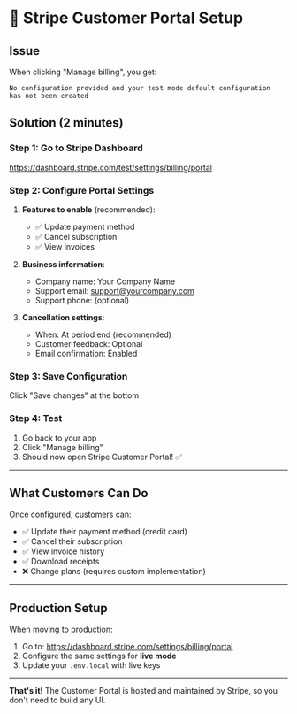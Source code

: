 # 🔧 Stripe Customer Portal Setup

## Issue
When clicking "Manage billing", you get:
```
No configuration provided and your test mode default configuration 
has not been created
```

## Solution (2 minutes)

### **Step 1: Go to Stripe Dashboard**
https://dashboard.stripe.com/test/settings/billing/portal

### **Step 2: Configure Portal Settings**
1. **Features to enable** (recommended):
   - ✅ Update payment method
   - ✅ Cancel subscription
   - ✅ View invoices

2. **Business information**:
   - Company name: Your Company Name
   - Support email: support@yourcompany.com
   - Support phone: (optional)

3. **Cancellation settings**:
   - When: At period end (recommended)
   - Customer feedback: Optional
   - Email confirmation: Enabled

### **Step 3: Save Configuration**
Click "Save changes" at the bottom

### **Step 4: Test**
1. Go back to your app
2. Click "Manage billing"
3. Should now open Stripe Customer Portal! ✅

---

## What Customers Can Do

Once configured, customers can:
- ✅ Update their payment method (credit card)
- ✅ Cancel their subscription
- ✅ View invoice history
- ✅ Download receipts
- ❌ Change plans (requires custom implementation)

---

## Production Setup

When moving to production:
1. Go to: https://dashboard.stripe.com/settings/billing/portal
2. Configure the same settings for **live mode**
3. Update your `.env.local` with live keys

---

**That's it!** The Customer Portal is hosted and maintained by Stripe, so you don't need to build any UI.

